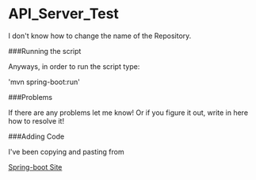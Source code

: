 # API_Server_Test
I don't know how to change the name of the Repository. 

###Running the script

Anyways, in order to run the script type:

'mvn spring-boot:run'


###Problems

If there are any problems let me know! Or if you figure it out, write in here how to resolve it!


###Adding Code

I've been copying and pasting from 

[Spring-boot Site](https://adityasridhar.com/posts/how-to-create-simple-rest-apis-with-springboot)
